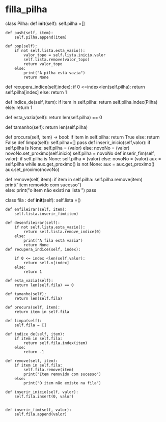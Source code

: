 # filla_pilha

class Pilha:
    def __init__(self):
        self.pilha =[]

    def push(self, item):
        self.pilha.append(item)

    def pop(self):
        if not self.lista.esta_vazio():
            valor_topo = self.lista.inicio.valor
            self.lista.remove(valor_topo)
            return valor_topo
        else:
            print("A pilha está vazia")
            return None

def recupera_indice(self,index):
    if 0 <=index<len(self.pilha):
       return self.pilha[index]
    else:
        return 1


def  indice_de(self, item):
        if item in self.pilha:
           return self.pilha.index(Pilha)
        else:
           return 1

def esta_vazia(self):
        return len(self.pilha) == 0

def tamanho(self):
        return len(self.pilha)

def procura(self, item) -> bool:
        if item in self.pilha:
            return True
        else:
          return False
def limpa(self):
        self.pilha=[]
        pass
def inserir_inicio(self,valor):
        if self.pilha is None:
            self.pilha = (valor)
        else:
            novoNo = (valor)
            novoNo.set_proximo(self.inicio)
            self.pilha = novoNo
def inserir_fim(self, valor):
        if self.pilha is None:
            self.pilha = (valor)
        else:
            novoNo = (valor)
            aux = self.pilha
            while aux.get_proximo() is not None:
                aux = aux.get_proximo()
            aux.set_proximo(novoNo)

def remove(self, item):
        if item in self.pilha:
            self.pilha.remove(item)
            print("item removido com sucesso")  
        else:
            print("o item não existi na lista ")
        pass


class fila :
    def __init__(self):
        self.lista =()

    def enfileirar(self, item):
        self.lista.inserir_fim(item)

    def desenfileirar(self):
        if not self.lista.esta_vazio():
            return self.lista.remove_indice(0)
        else:
            print("A fila está vazia")
            return None
    def recupera_indice(self, index):
    
        if 0 <= index <len(self.valor):
            return self.v[index]
        else:
            return 1

    def esta_vazia(self):
        return len(self.fila) == 0

    def tamanho(self):
        return len(self.fila)

    def procura(self, item):
        return item in self.fila

    def limpa(self):
        self.fila = []
    
    def indice_de(self, item):
        if item in self.fila:
            return self.fila.index(item)
        else:
            return -1

    def remove(self, item):
        if item in self.fila:
            self.fila.remove(item)
            print("Item removido com sucesso")
        else:
            print("O item não existe na fila") 

    def inserir_inicio(self, valor):
        self.fila.insert(0, valor)  


    def inserir_fim(self, valor):
        self.fila.append(valor)    
